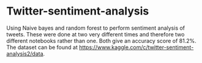 # Twitter-sentiment-analysis
Using Naive bayes and random forest to perform sentiment analysis of tweets. 
These were done at two very different times and therefore two different notebooks rather than one. Both give an accuracy score of 81.2%.
The dataset can be found at https://www.kaggle.com/c/twitter-sentiment-analysis2/data.
